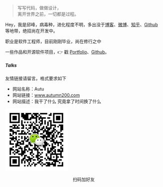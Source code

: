 > 写写代码，做做设计，  
> 离开世界之前，一切都是过程。

Hey，我是邱峰，病毒种，进化程度不明，多出没于[博客](http://autumn200.com/)、[微博](weibo.com/huxpro)、[知乎](https://www.zhihu.com/people/autumn-18-56/activities)、[Github](https://github.com/AutumnQFeng) 等地带，绝招尚在开发中。

职业是软件工程师，目前刚刚毕业，尚在修行之中

一些作品和开源软件项目，👉 戳 [Portfolio](/portfolio)、[Github](https://github.com/AutumnQFeng)。 


##### Talks

友情链接请留言。格式要求如下

- 网站名称：Autu
- 网站链接：www.autumn200.com
- 网站描述：我干了什么 究竟拿了时间换了什么


![](/img/about-wechat.jpg)
<center>扫码加好友</center>